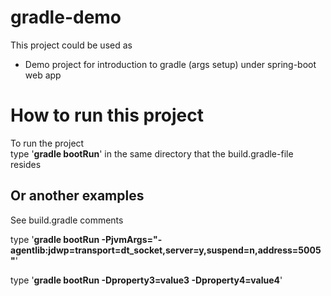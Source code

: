# gradle-demo

This project could be used as

  - Demo project for introduction to gradle (args setup) under spring-boot web app

  
# How to run this project
To run the project<br>
type '**gradle bootRun**' in the same directory that the build.gradle-file resides

## Or another examples
See build.gradle comments<br>

type '**gradle bootRun -PjvmArgs="-agentlib:jdwp=transport=dt_socket,server=y,suspend=n,address=5005"**' 

type '**gradle bootRun -Dproperty3=value3 -Dproperty4=value4**'

